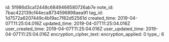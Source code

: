 id: 5f986d3ca12448c6849466580726ab7e
note_id: 7bac422139cf44eca8734596898aea91
tag_id: 1d7572a6207449c4b19ac7f82d52561d
created_time: 2019-04-07T11:25:04.016Z
updated_time: 2019-04-07T11:25:04.016Z
user_created_time: 2019-04-07T11:25:04.016Z
user_updated_time: 2019-04-07T11:25:04.016Z
encryption_cipher_text: 
encryption_applied: 0
type_: 6